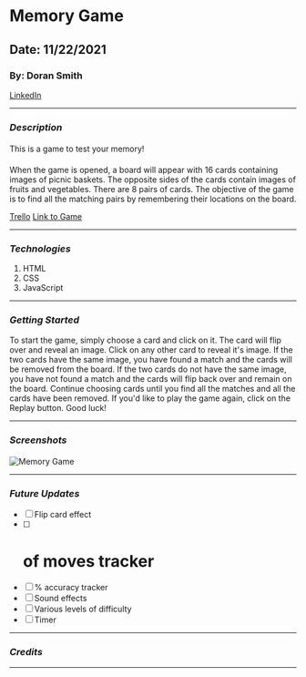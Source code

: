 # Memory Game
## Date: 11/22/2021
### By: Doran Smith
[LinkedIn](https://www.linkedin.com/in/doran-smith-66455414/)
***
### ***Description***
####
This is a game to test your memory!
####
When the game is opened, a board will appear with 16 cards containing images of picnic baskets. The opposite sides of the cards contain images of fruits and vegetables. There are 8 pairs of cards. The objective of the game is to find all the matching pairs by remembering their locations on the board. 

[Trello](https://trello.com/b/UjG8hxKY/dorans-memory-game-project)
[Link to Game](file:///Users/doransmith/ga_seir/projects/Unit-1-Project---Memory-Game/Unit-1-Project--Memory-Game-landing-page/index.html)
***
### ***Technologies***
1. HTML
2. CSS
3. JavaScript
***
### ***Getting Started***
To start the game, simply choose a card and click on it. The card will flip over and reveal an image. Click on any other card to reveal it's image. If the two cards have the same image, you have found a match and the cards will be removed from the board. If the two cards do not have the same image, you have not found a match and the cards will flip back over and remain on the board. Continue choosing cards until you find all the matches and all the cards have been removed. If you'd like to play the game again, click on the Replay button. Good luck!
***
### ***Screenshots***
#### 
![Memory Game](/Users/doransmith/Desktop/memory_game_screenshot.png)
<!-- I will replace the Memory Game picture with a picture of my own game once it's completed -->
***
### ***Future Updates***
- [ ] Flip card effect
- [ ] # of moves tracker
- [ ] % accuracy tracker
- [ ] Sound effects
- [ ] Various levels of difficulty
- [ ] Timer
***
### ***Credits***
<!-- /https://dev.to/codebubb/how-to-shuffle-an-array-in-javascript-2ikj -->

***